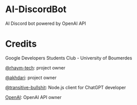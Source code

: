# AI-DiscordBot
AI Discord bot powered by OpenAI API

# Credits
Google Developers Students Club - University of Boumerdes

[@rhaym-tech](https://github.com/rhaym-tech): project owner

[@akhdari](https://github.com/akhdari): project owner

[@transitive-bullshit](https://github.com/transitive-bullshit): Node.js client for ChatGPT developer

[OpenAI](https://openai.com): OpenAI API owner

